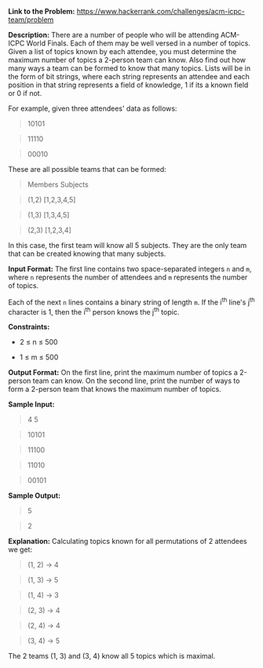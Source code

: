 **Link to the Problem:** https://www.hackerrank.com/challenges/acm-icpc-team/problem

**Description:**
There are a number of people who will be attending ACM-ICPC World Finals. Each of them may be well versed in a number of topics. Given a list of topics known by each attendee, you must determine the maximum number of topics a 2-person team can know. Also find out how many ways a team can be formed to know that many topics. Lists will be in the form of bit strings, where each string represents an attendee and each position in that string represents a field of knowledge, 1 if its a known field or 0 if not.

For example, given three attendees' data as follows:
> 10101

> 11110

> 00010

These are all possible teams that can be formed:
> Members Subjects

> (1,2)   [1,2,3,4,5]

> (1,3)   [1,3,4,5]

> (2,3)   [1,2,3,4]

In this case, the first team will know all 5 subjects. They are the only team that can be created knowing that many subjects.

**Input Format:**
The first line contains two space-separated integers `n` and `m`, where `n` represents the number of attendees and `m` represents the number of topics.

Each of the next `n` lines contains a binary string of length `m`. If the i<sup>th</sup> line's j<sup>th</sup> character is 1, then the i<sup>th</sup> person knows the j<sup>th</sup> topic.

**Constraints:**
- 2 ≤ n ≤ 500

- 1 ≤ m ≤ 500

**Output Format:**
On the first line, print the maximum number of topics a 2-person team can know.
On the second line, print the number of ways to form a 2-person team that knows the maximum number of topics.

**Sample Input:**
> 4 5

> 10101

> 11100

> 11010

> 00101

**Sample Output:**

> 5

> 2

**Explanation:**
Calculating topics known for all permutations of 2 attendees we get:
> (1, 2) → 4

> (1, 3) → 5

> (1, 4) → 3

> (2, 3) → 4

> (2, 4) → 4

> (3, 4) → 5

The 2 teams (1, 3) and (3, 4) know all 5 topics which is maximal.
